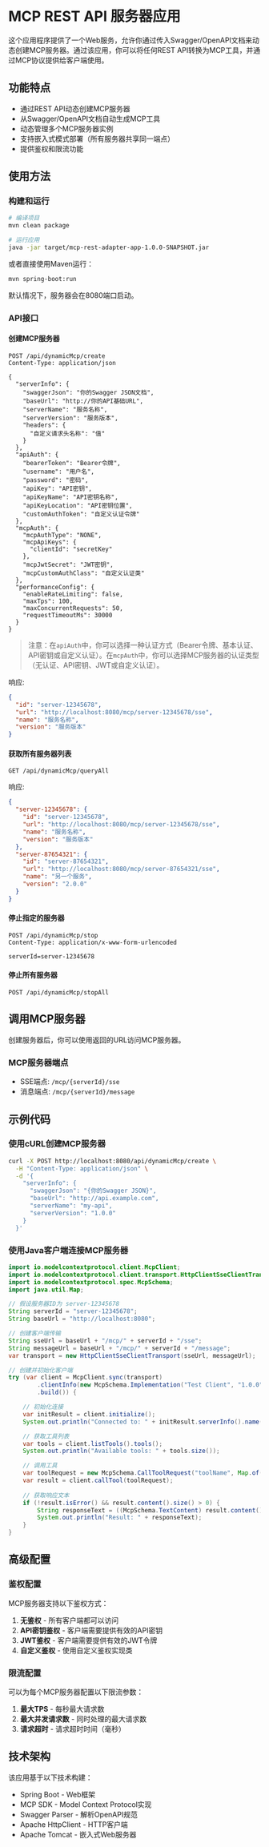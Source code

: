 # MCP REST API 服务器应用

这个应用程序提供了一个Web服务，允许你通过传入Swagger/OpenAPI文档来动态创建MCP服务器。通过该应用，你可以将任何REST API转换为MCP工具，并通过MCP协议提供给客户端使用。

## 功能特点

- 通过REST API动态创建MCP服务器
- 从Swagger/OpenAPI文档自动生成MCP工具
- 动态管理多个MCP服务器实例
- 支持嵌入式模式部署（所有服务器共享同一端点）
- 提供鉴权和限流功能

## 使用方法

### 构建和运行

```bash
# 编译项目
mvn clean package

# 运行应用
java -jar target/mcp-rest-adapter-app-1.0.0-SNAPSHOT.jar
```

或者直接使用Maven运行：

```bash
mvn spring-boot:run
```

默认情况下，服务器会在8080端口启动。

### API接口

#### 创建MCP服务器

```http
POST /api/dynamicMcp/create
Content-Type: application/json

{
  "serverInfo": {
    "swaggerJson": "你的Swagger JSON文档",
    "baseUrl": "http://你的API基础URL",
    "serverName": "服务名称",
    "serverVersion": "服务版本",
    "headers": {
      "自定义请求头名称": "值"
    }
  },
  "apiAuth": {
    "bearerToken": "Bearer令牌",
    "username": "用户名",
    "password": "密码",
    "apiKey": "API密钥",
    "apiKeyName": "API密钥名称",
    "apiKeyLocation": "API密钥位置",
    "customAuthToken": "自定义认证令牌"
  },
  "mcpAuth": {
    "mcpAuthType": "NONE",
    "mcpApiKeys": {
      "clientId": "secretKey"
    },
    "mcpJwtSecret": "JWT密钥",
    "mcpCustomAuthClass": "自定义认证类"
  },
  "performanceConfig": {
    "enableRateLimiting": false,
    "maxTps": 100,
    "maxConcurrentRequests": 50,
    "requestTimeoutMs": 30000
  }
}
```

> 注意：在`apiAuth`中，你可以选择一种认证方式（Bearer令牌、基本认证、API密钥或自定义认证）。在`mcpAuth`中，你可以选择MCP服务器的认证类型（无认证、API密钥、JWT或自定义认证）。

响应:

```json
{
  "id": "server-12345678",
  "url": "http://localhost:8080/mcp/server-12345678/sse",
  "name": "服务名称",
  "version": "服务版本"
}
```

#### 获取所有服务器列表

```http
GET /api/dynamicMcp/queryAll
```

响应:

```json
{
  "server-12345678": {
    "id": "server-12345678",
    "url": "http://localhost:8080/mcp/server-12345678/sse",
    "name": "服务名称",
    "version": "服务版本"
  },
  "server-87654321": {
    "id": "server-87654321",
    "url": "http://localhost:8080/mcp/server-87654321/sse",
    "name": "另一个服务",
    "version": "2.0.0"
  }
}
```

#### 停止指定的服务器

```http
POST /api/dynamicMcp/stop
Content-Type: application/x-www-form-urlencoded

serverId=server-12345678
```

#### 停止所有服务器

```http
POST /api/dynamicMcp/stopAll
```

## 调用MCP服务器

创建服务器后，你可以使用返回的URL访问MCP服务器。

### MCP服务器端点

- SSE端点: `/mcp/{serverId}/sse`
- 消息端点: `/mcp/{serverId}/message`

## 示例代码

### 使用cURL创建MCP服务器

```bash
curl -X POST http://localhost:8080/api/dynamicMcp/create \
  -H "Content-Type: application/json" \
  -d '{
    "serverInfo": {
      "swaggerJson": "{你的Swagger JSON}",
      "baseUrl": "http://api.example.com",
      "serverName": "my-api",
      "serverVersion": "1.0.0"
    }
  }'
```

### 使用Java客户端连接MCP服务器

```java
import io.modelcontextprotocol.client.McpClient;
import io.modelcontextprotocol.client.transport.HttpClientSseClientTransport;
import io.modelcontextprotocol.spec.McpSchema;
import java.util.Map;

// 假设服务器ID为 server-12345678
String serverId = "server-12345678";
String baseUrl = "http://localhost:8080";

// 创建客户端传输
String sseUrl = baseUrl + "/mcp/" + serverId + "/sse";
String messageUrl = baseUrl + "/mcp/" + serverId + "/message";
var transport = new HttpClientSseClientTransport(sseUrl, messageUrl);

// 创建并初始化客户端
try (var client = McpClient.sync(transport)
        .clientInfo(new McpSchema.Implementation("Test Client", "1.0.0"))
        .build()) {

    // 初始化连接
    var initResult = client.initialize();
    System.out.println("Connected to: " + initResult.serverInfo().name() + " v" + initResult.serverInfo().version());

    // 获取工具列表
    var tools = client.listTools().tools();
    System.out.println("Available tools: " + tools.size());

    // 调用工具
    var toolRequest = new McpSchema.CallToolRequest("toolName", Map.of("param1", "value1"));
    var result = client.callTool(toolRequest);
    
    // 获取响应文本
    if (!result.isError() && result.content().size() > 0) {
        String responseText = ((McpSchema.TextContent) result.content().get(0)).text();
        System.out.println("Result: " + responseText);
    }
}
```

## 高级配置

### 鉴权配置

MCP服务器支持以下鉴权方式：

1. **无鉴权** - 所有客户端都可以访问
2. **API密钥鉴权** - 客户端需要提供有效的API密钥
3. **JWT鉴权** - 客户端需要提供有效的JWT令牌
4. **自定义鉴权** - 使用自定义鉴权实现类

### 限流配置

可以为每个MCP服务器配置以下限流参数：

1. **最大TPS** - 每秒最大请求数
2. **最大并发请求数** - 同时处理的最大请求数
3. **请求超时** - 请求超时时间（毫秒）

## 技术架构

该应用基于以下技术构建：

- Spring Boot - Web框架
- MCP SDK - Model Context Protocol实现
- Swagger Parser - 解析OpenAPI规范
- Apache HttpClient - HTTP客户端
- Apache Tomcat - 嵌入式Web服务器 